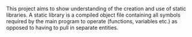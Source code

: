 This project aims to show understanding of the creation and use of static libraries.
A static library is a compiled object file containing all symbols required by the main program to operate (functions, variables etc.) as opposed to having to pull in separate entities.
